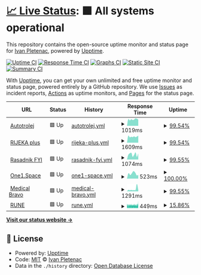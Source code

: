 # [📈 Live Status](https://ip00.github.io/upptime): <!--live status--> **🟩 All systems operational**

This repository contains the open-source uptime monitor and status page for [Ivan Pletenac](http://molekula.agency), powered by [Upptime](https://github.com/upptime/upptime).

[![Uptime CI](https://github.com/ip00/upptime/workflows/Uptime%20CI/badge.svg)](https://github.com/ip00/upptime/actions?query=workflow%3A%22Uptime+CI%22)
[![Response Time CI](https://github.com/ip00/upptime/workflows/Response%20Time%20CI/badge.svg)](https://github.com/ip00/upptime/actions?query=workflow%3A%22Response+Time+CI%22)
[![Graphs CI](https://github.com/ip00/upptime/workflows/Graphs%20CI/badge.svg)](https://github.com/ip00/upptime/actions?query=workflow%3A%22Graphs+CI%22)
[![Static Site CI](https://github.com/ip00/upptime/workflows/Static%20Site%20CI/badge.svg)](https://github.com/ip00/upptime/actions?query=workflow%3A%22Static+Site+CI%22)
[![Summary CI](https://github.com/ip00/upptime/workflows/Summary%20CI/badge.svg)](https://github.com/ip00/upptime/actions?query=workflow%3A%22Summary+CI%22)

With [Upptime](https://upptime.js.org), you can get your own unlimited and free uptime monitor and status page, powered entirely by a GitHub repository. We use [Issues](https://github.com/ip00/upptime/issues) as incident reports, [Actions](https://github.com/ip00/upptime/actions) as uptime monitors, and [Pages](https://ip00.github.io/upptime) for the status page.

<!--start: status pages-->
<!-- This summary is generated by Upptime (https://github.com/upptime/upptime) -->
<!-- Do not edit this manually, your changes will be overwritten -->
<!-- prettier-ignore -->
| URL | Status | History | Response Time | Uptime |
| --- | ------ | ------- | ------------- | ------ |
| <img alt="" src="https://icons.duckduckgo.com/ip3/www.autotrolej.hr.ico" height="13"> [Autotrolej](https://www.autotrolej.hr) | 🟩 Up | [autotrolej.yml](https://github.com/ip00/upptime/commits/HEAD/history/autotrolej.yml) | <details><summary><img alt="Response time graph" src="./graphs/autotrolej/response-time-week.png" height="20"> 1019ms</summary><br><a href="https://ip00.github.io/upptime/history/autotrolej"><img alt="Response time 1306" src="https://img.shields.io/endpoint?url=https%3A%2F%2Fraw.githubusercontent.com%2Fip00%2Fupptime%2FHEAD%2Fapi%2Fautotrolej%2Fresponse-time.json"></a><br><a href="https://ip00.github.io/upptime/history/autotrolej"><img alt="24-hour response time 964" src="https://img.shields.io/endpoint?url=https%3A%2F%2Fraw.githubusercontent.com%2Fip00%2Fupptime%2FHEAD%2Fapi%2Fautotrolej%2Fresponse-time-day.json"></a><br><a href="https://ip00.github.io/upptime/history/autotrolej"><img alt="7-day response time 1019" src="https://img.shields.io/endpoint?url=https%3A%2F%2Fraw.githubusercontent.com%2Fip00%2Fupptime%2FHEAD%2Fapi%2Fautotrolej%2Fresponse-time-week.json"></a><br><a href="https://ip00.github.io/upptime/history/autotrolej"><img alt="30-day response time 1340" src="https://img.shields.io/endpoint?url=https%3A%2F%2Fraw.githubusercontent.com%2Fip00%2Fupptime%2FHEAD%2Fapi%2Fautotrolej%2Fresponse-time-month.json"></a><br><a href="https://ip00.github.io/upptime/history/autotrolej"><img alt="1-year response time 1276" src="https://img.shields.io/endpoint?url=https%3A%2F%2Fraw.githubusercontent.com%2Fip00%2Fupptime%2FHEAD%2Fapi%2Fautotrolej%2Fresponse-time-year.json"></a></details> | <details><summary><a href="https://ip00.github.io/upptime/history/autotrolej">99.54%</a></summary><a href="https://ip00.github.io/upptime/history/autotrolej"><img alt="All-time uptime 99.96%" src="https://img.shields.io/endpoint?url=https%3A%2F%2Fraw.githubusercontent.com%2Fip00%2Fupptime%2FHEAD%2Fapi%2Fautotrolej%2Fuptime.json"></a><br><a href="https://ip00.github.io/upptime/history/autotrolej"><img alt="24-hour uptime 100.00%" src="https://img.shields.io/endpoint?url=https%3A%2F%2Fraw.githubusercontent.com%2Fip00%2Fupptime%2FHEAD%2Fapi%2Fautotrolej%2Fuptime-day.json"></a><br><a href="https://ip00.github.io/upptime/history/autotrolej"><img alt="7-day uptime 99.54%" src="https://img.shields.io/endpoint?url=https%3A%2F%2Fraw.githubusercontent.com%2Fip00%2Fupptime%2FHEAD%2Fapi%2Fautotrolej%2Fuptime-week.json"></a><br><a href="https://ip00.github.io/upptime/history/autotrolej"><img alt="30-day uptime 99.61%" src="https://img.shields.io/endpoint?url=https%3A%2F%2Fraw.githubusercontent.com%2Fip00%2Fupptime%2FHEAD%2Fapi%2Fautotrolej%2Fuptime-month.json"></a><br><a href="https://ip00.github.io/upptime/history/autotrolej"><img alt="1-year uptime 99.91%" src="https://img.shields.io/endpoint?url=https%3A%2F%2Fraw.githubusercontent.com%2Fip00%2Fupptime%2FHEAD%2Fapi%2Fautotrolej%2Fuptime-year.json"></a></details>
| <img alt="" src="https://icons.duckduckgo.com/ip3/rijeka-plus.hr.ico" height="13"> [RIJEKA plus](https://rijeka-plus.hr/) | 🟩 Up | [rijeka-plus.yml](https://github.com/ip00/upptime/commits/HEAD/history/rijeka-plus.yml) | <details><summary><img alt="Response time graph" src="./graphs/rijeka-plus/response-time-week.png" height="20"> 1609ms</summary><br><a href="https://ip00.github.io/upptime/history/rijeka-plus"><img alt="Response time 2397" src="https://img.shields.io/endpoint?url=https%3A%2F%2Fraw.githubusercontent.com%2Fip00%2Fupptime%2FHEAD%2Fapi%2Frijeka-plus%2Fresponse-time.json"></a><br><a href="https://ip00.github.io/upptime/history/rijeka-plus"><img alt="24-hour response time 1846" src="https://img.shields.io/endpoint?url=https%3A%2F%2Fraw.githubusercontent.com%2Fip00%2Fupptime%2FHEAD%2Fapi%2Frijeka-plus%2Fresponse-time-day.json"></a><br><a href="https://ip00.github.io/upptime/history/rijeka-plus"><img alt="7-day response time 1609" src="https://img.shields.io/endpoint?url=https%3A%2F%2Fraw.githubusercontent.com%2Fip00%2Fupptime%2FHEAD%2Fapi%2Frijeka-plus%2Fresponse-time-week.json"></a><br><a href="https://ip00.github.io/upptime/history/rijeka-plus"><img alt="30-day response time 2241" src="https://img.shields.io/endpoint?url=https%3A%2F%2Fraw.githubusercontent.com%2Fip00%2Fupptime%2FHEAD%2Fapi%2Frijeka-plus%2Fresponse-time-month.json"></a><br><a href="https://ip00.github.io/upptime/history/rijeka-plus"><img alt="1-year response time 2343" src="https://img.shields.io/endpoint?url=https%3A%2F%2Fraw.githubusercontent.com%2Fip00%2Fupptime%2FHEAD%2Fapi%2Frijeka-plus%2Fresponse-time-year.json"></a></details> | <details><summary><a href="https://ip00.github.io/upptime/history/rijeka-plus">99.54%</a></summary><a href="https://ip00.github.io/upptime/history/rijeka-plus"><img alt="All-time uptime 99.90%" src="https://img.shields.io/endpoint?url=https%3A%2F%2Fraw.githubusercontent.com%2Fip00%2Fupptime%2FHEAD%2Fapi%2Frijeka-plus%2Fuptime.json"></a><br><a href="https://ip00.github.io/upptime/history/rijeka-plus"><img alt="24-hour uptime 100.00%" src="https://img.shields.io/endpoint?url=https%3A%2F%2Fraw.githubusercontent.com%2Fip00%2Fupptime%2FHEAD%2Fapi%2Frijeka-plus%2Fuptime-day.json"></a><br><a href="https://ip00.github.io/upptime/history/rijeka-plus"><img alt="7-day uptime 99.54%" src="https://img.shields.io/endpoint?url=https%3A%2F%2Fraw.githubusercontent.com%2Fip00%2Fupptime%2FHEAD%2Fapi%2Frijeka-plus%2Fuptime-week.json"></a><br><a href="https://ip00.github.io/upptime/history/rijeka-plus"><img alt="30-day uptime 99.61%" src="https://img.shields.io/endpoint?url=https%3A%2F%2Fraw.githubusercontent.com%2Fip00%2Fupptime%2FHEAD%2Fapi%2Frijeka-plus%2Fuptime-month.json"></a><br><a href="https://ip00.github.io/upptime/history/rijeka-plus"><img alt="1-year uptime 99.87%" src="https://img.shields.io/endpoint?url=https%3A%2F%2Fraw.githubusercontent.com%2Fip00%2Fupptime%2FHEAD%2Fapi%2Frijeka-plus%2Fuptime-year.json"></a></details>
| <img alt="" src="https://icons.duckduckgo.com/ip3/rasadnik.fyi.ico" height="13"> [Rasadnik FYI](https://rasadnik.fyi/) | 🟩 Up | [rasadnik-fyi.yml](https://github.com/ip00/upptime/commits/HEAD/history/rasadnik-fyi.yml) | <details><summary><img alt="Response time graph" src="./graphs/rasadnik-fyi/response-time-week.png" height="20"> 1074ms</summary><br><a href="https://ip00.github.io/upptime/history/rasadnik-fyi"><img alt="Response time 1148" src="https://img.shields.io/endpoint?url=https%3A%2F%2Fraw.githubusercontent.com%2Fip00%2Fupptime%2FHEAD%2Fapi%2Frasadnik-fyi%2Fresponse-time.json"></a><br><a href="https://ip00.github.io/upptime/history/rasadnik-fyi"><img alt="24-hour response time 1251" src="https://img.shields.io/endpoint?url=https%3A%2F%2Fraw.githubusercontent.com%2Fip00%2Fupptime%2FHEAD%2Fapi%2Frasadnik-fyi%2Fresponse-time-day.json"></a><br><a href="https://ip00.github.io/upptime/history/rasadnik-fyi"><img alt="7-day response time 1074" src="https://img.shields.io/endpoint?url=https%3A%2F%2Fraw.githubusercontent.com%2Fip00%2Fupptime%2FHEAD%2Fapi%2Frasadnik-fyi%2Fresponse-time-week.json"></a><br><a href="https://ip00.github.io/upptime/history/rasadnik-fyi"><img alt="30-day response time 1296" src="https://img.shields.io/endpoint?url=https%3A%2F%2Fraw.githubusercontent.com%2Fip00%2Fupptime%2FHEAD%2Fapi%2Frasadnik-fyi%2Fresponse-time-month.json"></a><br><a href="https://ip00.github.io/upptime/history/rasadnik-fyi"><img alt="1-year response time 1197" src="https://img.shields.io/endpoint?url=https%3A%2F%2Fraw.githubusercontent.com%2Fip00%2Fupptime%2FHEAD%2Fapi%2Frasadnik-fyi%2Fresponse-time-year.json"></a></details> | <details><summary><a href="https://ip00.github.io/upptime/history/rasadnik-fyi">99.55%</a></summary><a href="https://ip00.github.io/upptime/history/rasadnik-fyi"><img alt="All-time uptime 99.72%" src="https://img.shields.io/endpoint?url=https%3A%2F%2Fraw.githubusercontent.com%2Fip00%2Fupptime%2FHEAD%2Fapi%2Frasadnik-fyi%2Fuptime.json"></a><br><a href="https://ip00.github.io/upptime/history/rasadnik-fyi"><img alt="24-hour uptime 100.00%" src="https://img.shields.io/endpoint?url=https%3A%2F%2Fraw.githubusercontent.com%2Fip00%2Fupptime%2FHEAD%2Fapi%2Frasadnik-fyi%2Fuptime-day.json"></a><br><a href="https://ip00.github.io/upptime/history/rasadnik-fyi"><img alt="7-day uptime 99.55%" src="https://img.shields.io/endpoint?url=https%3A%2F%2Fraw.githubusercontent.com%2Fip00%2Fupptime%2FHEAD%2Fapi%2Frasadnik-fyi%2Fuptime-week.json"></a><br><a href="https://ip00.github.io/upptime/history/rasadnik-fyi"><img alt="30-day uptime 99.62%" src="https://img.shields.io/endpoint?url=https%3A%2F%2Fraw.githubusercontent.com%2Fip00%2Fupptime%2FHEAD%2Fapi%2Frasadnik-fyi%2Fuptime-month.json"></a><br><a href="https://ip00.github.io/upptime/history/rasadnik-fyi"><img alt="1-year uptime 99.87%" src="https://img.shields.io/endpoint?url=https%3A%2F%2Fraw.githubusercontent.com%2Fip00%2Fupptime%2FHEAD%2Fapi%2Frasadnik-fyi%2Fuptime-year.json"></a></details>
| <img alt="" src="https://icons.duckduckgo.com/ip3/one1.space.ico" height="13"> [One1.Space](https://one1.space/) | 🟩 Up | [one1-space.yml](https://github.com/ip00/upptime/commits/HEAD/history/one1-space.yml) | <details><summary><img alt="Response time graph" src="./graphs/one1-space/response-time-week.png" height="20"> 523ms</summary><br><a href="https://ip00.github.io/upptime/history/one1-space"><img alt="Response time 598" src="https://img.shields.io/endpoint?url=https%3A%2F%2Fraw.githubusercontent.com%2Fip00%2Fupptime%2FHEAD%2Fapi%2Fone1-space%2Fresponse-time.json"></a><br><a href="https://ip00.github.io/upptime/history/one1-space"><img alt="24-hour response time 376" src="https://img.shields.io/endpoint?url=https%3A%2F%2Fraw.githubusercontent.com%2Fip00%2Fupptime%2FHEAD%2Fapi%2Fone1-space%2Fresponse-time-day.json"></a><br><a href="https://ip00.github.io/upptime/history/one1-space"><img alt="7-day response time 523" src="https://img.shields.io/endpoint?url=https%3A%2F%2Fraw.githubusercontent.com%2Fip00%2Fupptime%2FHEAD%2Fapi%2Fone1-space%2Fresponse-time-week.json"></a><br><a href="https://ip00.github.io/upptime/history/one1-space"><img alt="30-day response time 524" src="https://img.shields.io/endpoint?url=https%3A%2F%2Fraw.githubusercontent.com%2Fip00%2Fupptime%2FHEAD%2Fapi%2Fone1-space%2Fresponse-time-month.json"></a><br><a href="https://ip00.github.io/upptime/history/one1-space"><img alt="1-year response time 606" src="https://img.shields.io/endpoint?url=https%3A%2F%2Fraw.githubusercontent.com%2Fip00%2Fupptime%2FHEAD%2Fapi%2Fone1-space%2Fresponse-time-year.json"></a></details> | <details><summary><a href="https://ip00.github.io/upptime/history/one1-space">100.00%</a></summary><a href="https://ip00.github.io/upptime/history/one1-space"><img alt="All-time uptime 99.72%" src="https://img.shields.io/endpoint?url=https%3A%2F%2Fraw.githubusercontent.com%2Fip00%2Fupptime%2FHEAD%2Fapi%2Fone1-space%2Fuptime.json"></a><br><a href="https://ip00.github.io/upptime/history/one1-space"><img alt="24-hour uptime 100.00%" src="https://img.shields.io/endpoint?url=https%3A%2F%2Fraw.githubusercontent.com%2Fip00%2Fupptime%2FHEAD%2Fapi%2Fone1-space%2Fuptime-day.json"></a><br><a href="https://ip00.github.io/upptime/history/one1-space"><img alt="7-day uptime 100.00%" src="https://img.shields.io/endpoint?url=https%3A%2F%2Fraw.githubusercontent.com%2Fip00%2Fupptime%2FHEAD%2Fapi%2Fone1-space%2Fuptime-week.json"></a><br><a href="https://ip00.github.io/upptime/history/one1-space"><img alt="30-day uptime 99.95%" src="https://img.shields.io/endpoint?url=https%3A%2F%2Fraw.githubusercontent.com%2Fip00%2Fupptime%2FHEAD%2Fapi%2Fone1-space%2Fuptime-month.json"></a><br><a href="https://ip00.github.io/upptime/history/one1-space"><img alt="1-year uptime 99.30%" src="https://img.shields.io/endpoint?url=https%3A%2F%2Fraw.githubusercontent.com%2Fip00%2Fupptime%2FHEAD%2Fapi%2Fone1-space%2Fuptime-year.json"></a></details>
| <img alt="" src="https://icons.duckduckgo.com/ip3/medicalbravo.com.ico" height="13"> [Medical Bravo](https://medicalbravo.com/) | 🟩 Up | [medical-bravo.yml](https://github.com/ip00/upptime/commits/HEAD/history/medical-bravo.yml) | <details><summary><img alt="Response time graph" src="./graphs/medical-bravo/response-time-week.png" height="20"> 1291ms</summary><br><a href="https://ip00.github.io/upptime/history/medical-bravo"><img alt="Response time 1296" src="https://img.shields.io/endpoint?url=https%3A%2F%2Fraw.githubusercontent.com%2Fip00%2Fupptime%2FHEAD%2Fapi%2Fmedical-bravo%2Fresponse-time.json"></a><br><a href="https://ip00.github.io/upptime/history/medical-bravo"><img alt="24-hour response time 802" src="https://img.shields.io/endpoint?url=https%3A%2F%2Fraw.githubusercontent.com%2Fip00%2Fupptime%2FHEAD%2Fapi%2Fmedical-bravo%2Fresponse-time-day.json"></a><br><a href="https://ip00.github.io/upptime/history/medical-bravo"><img alt="7-day response time 1291" src="https://img.shields.io/endpoint?url=https%3A%2F%2Fraw.githubusercontent.com%2Fip00%2Fupptime%2FHEAD%2Fapi%2Fmedical-bravo%2Fresponse-time-week.json"></a><br><a href="https://ip00.github.io/upptime/history/medical-bravo"><img alt="30-day response time 1640" src="https://img.shields.io/endpoint?url=https%3A%2F%2Fraw.githubusercontent.com%2Fip00%2Fupptime%2FHEAD%2Fapi%2Fmedical-bravo%2Fresponse-time-month.json"></a><br><a href="https://ip00.github.io/upptime/history/medical-bravo"><img alt="1-year response time 1459" src="https://img.shields.io/endpoint?url=https%3A%2F%2Fraw.githubusercontent.com%2Fip00%2Fupptime%2FHEAD%2Fapi%2Fmedical-bravo%2Fresponse-time-year.json"></a></details> | <details><summary><a href="https://ip00.github.io/upptime/history/medical-bravo">99.55%</a></summary><a href="https://ip00.github.io/upptime/history/medical-bravo"><img alt="All-time uptime 99.96%" src="https://img.shields.io/endpoint?url=https%3A%2F%2Fraw.githubusercontent.com%2Fip00%2Fupptime%2FHEAD%2Fapi%2Fmedical-bravo%2Fuptime.json"></a><br><a href="https://ip00.github.io/upptime/history/medical-bravo"><img alt="24-hour uptime 100.00%" src="https://img.shields.io/endpoint?url=https%3A%2F%2Fraw.githubusercontent.com%2Fip00%2Fupptime%2FHEAD%2Fapi%2Fmedical-bravo%2Fuptime-day.json"></a><br><a href="https://ip00.github.io/upptime/history/medical-bravo"><img alt="7-day uptime 99.55%" src="https://img.shields.io/endpoint?url=https%3A%2F%2Fraw.githubusercontent.com%2Fip00%2Fupptime%2FHEAD%2Fapi%2Fmedical-bravo%2Fuptime-week.json"></a><br><a href="https://ip00.github.io/upptime/history/medical-bravo"><img alt="30-day uptime 99.62%" src="https://img.shields.io/endpoint?url=https%3A%2F%2Fraw.githubusercontent.com%2Fip00%2Fupptime%2FHEAD%2Fapi%2Fmedical-bravo%2Fuptime-month.json"></a><br><a href="https://ip00.github.io/upptime/history/medical-bravo"><img alt="1-year uptime 99.93%" src="https://img.shields.io/endpoint?url=https%3A%2F%2Fraw.githubusercontent.com%2Fip00%2Fupptime%2FHEAD%2Fapi%2Fmedical-bravo%2Fuptime-year.json"></a></details>
| <img alt="" src="https://icons.duckduckgo.com/ip3/www.ruralnetwork.eu.ico" height="13"> [RUNE](https://www.ruralnetwork.eu) | 🟩 Up | [rune.yml](https://github.com/ip00/upptime/commits/HEAD/history/rune.yml) | <details><summary><img alt="Response time graph" src="./graphs/rune/response-time-week.png" height="20"> 449ms</summary><br><a href="https://ip00.github.io/upptime/history/rune"><img alt="Response time 428" src="https://img.shields.io/endpoint?url=https%3A%2F%2Fraw.githubusercontent.com%2Fip00%2Fupptime%2FHEAD%2Fapi%2Frune%2Fresponse-time.json"></a><br><a href="https://ip00.github.io/upptime/history/rune"><img alt="24-hour response time 525" src="https://img.shields.io/endpoint?url=https%3A%2F%2Fraw.githubusercontent.com%2Fip00%2Fupptime%2FHEAD%2Fapi%2Frune%2Fresponse-time-day.json"></a><br><a href="https://ip00.github.io/upptime/history/rune"><img alt="7-day response time 449" src="https://img.shields.io/endpoint?url=https%3A%2F%2Fraw.githubusercontent.com%2Fip00%2Fupptime%2FHEAD%2Fapi%2Frune%2Fresponse-time-week.json"></a><br><a href="https://ip00.github.io/upptime/history/rune"><img alt="30-day response time 580" src="https://img.shields.io/endpoint?url=https%3A%2F%2Fraw.githubusercontent.com%2Fip00%2Fupptime%2FHEAD%2Fapi%2Frune%2Fresponse-time-month.json"></a><br><a href="https://ip00.github.io/upptime/history/rune"><img alt="1-year response time 464" src="https://img.shields.io/endpoint?url=https%3A%2F%2Fraw.githubusercontent.com%2Fip00%2Fupptime%2FHEAD%2Fapi%2Frune%2Fresponse-time-year.json"></a></details> | <details><summary><a href="https://ip00.github.io/upptime/history/rune">15.86%</a></summary><a href="https://ip00.github.io/upptime/history/rune"><img alt="All-time uptime 98.78%" src="https://img.shields.io/endpoint?url=https%3A%2F%2Fraw.githubusercontent.com%2Fip00%2Fupptime%2FHEAD%2Fapi%2Frune%2Fuptime.json"></a><br><a href="https://ip00.github.io/upptime/history/rune"><img alt="24-hour uptime 30.64%" src="https://img.shields.io/endpoint?url=https%3A%2F%2Fraw.githubusercontent.com%2Fip00%2Fupptime%2FHEAD%2Fapi%2Frune%2Fuptime-day.json"></a><br><a href="https://ip00.github.io/upptime/history/rune"><img alt="7-day uptime 15.86%" src="https://img.shields.io/endpoint?url=https%3A%2F%2Fraw.githubusercontent.com%2Fip00%2Fupptime%2FHEAD%2Fapi%2Frune%2Fuptime-week.json"></a><br><a href="https://ip00.github.io/upptime/history/rune"><img alt="30-day uptime 76.78%" src="https://img.shields.io/endpoint?url=https%3A%2F%2Fraw.githubusercontent.com%2Fip00%2Fupptime%2FHEAD%2Fapi%2Frune%2Fuptime-month.json"></a><br><a href="https://ip00.github.io/upptime/history/rune"><img alt="1-year uptime 98.06%" src="https://img.shields.io/endpoint?url=https%3A%2F%2Fraw.githubusercontent.com%2Fip00%2Fupptime%2FHEAD%2Fapi%2Frune%2Fuptime-year.json"></a></details>

<!--end: status pages-->

[**Visit our status website →**](https://ip00.github.io/upptime)

## 📄 License

- Powered by: [Upptime](https://github.com/upptime/upptime)
- Code: [MIT](./LICENSE) © [Ivan Pletenac](http://molekula.agency)
- Data in the `./history` directory: [Open Database License](https://opendatacommons.org/licenses/odbl/1-0/)
